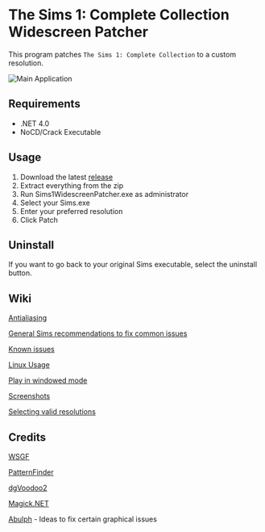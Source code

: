 # The Sims 1: Complete Collection Widescreen Patcher

This program patches `The Sims 1: Complete Collection` to a custom resolution.

![Main Application](https://i.imgur.com/QnvbmCY.png)

## Requirements

* .NET 4.0
* NoCD/Crack Executable

## Usage

1. Download the latest [release](https://github.com/FaithBeam/Sims-1-Complete-Collection-Widescreen-Patcher/releases)
2. Extract everything from the zip
3. Run Sims1WidescreenPatcher.exe as administrator
4. Select your Sims.exe
5. Enter your preferred resolution
6. Click Patch

## Uninstall

If you want to go back to your original Sims executable, select the uninstall button.

## Wiki

[Antialiasing](https://github.com/FaithBeam/Sims-1-Complete-Collection-Widescreen-Patcher/wiki/Antialiasing)

[General Sims recommendations to fix common issues](https://github.com/FaithBeam/Sims-1-Complete-Collection-Widescreen-Patcher/wiki/General-Sims-Recommendations)

[Known issues](https://github.com/FaithBeam/Sims-1-Complete-Collection-Widescreen-Patcher/wiki/Known-Issues)

[Linux Usage](https://github.com/FaithBeam/Sims-1-Complete-Collection-Widescreen-Patcher/wiki/Linux-Usage)

[Play in windowed mode](https://github.com/FaithBeam/Sims-1-Complete-Collection-Widescreen-Patcher/wiki/Windowed-Mode)

[Screenshots](https://github.com/FaithBeam/Sims-1-Complete-Collection-Widescreen-Patcher/wiki/Screenshots)

[Selecting valid resolutions](https://github.com/FaithBeam/Sims-1-Complete-Collection-Widescreen-Patcher/wiki/Selecting-Valid-Resolutions)

## Credits

[WSGF](http://www.wsgf.org/dr/sims)

[PatternFinder](https://github.com/mrexodia/PatternFinder)

[dgVoodoo2](http://dege.freeweb.hu/dgVoodoo2/dgVoodoo2/)

[Magick.NET](https://github.com/dlemstra/Magick.NET)

[Abulph](https://www.reddit.com/r/thesims/comments/6snibn/the_sims_1_widescreen_fix_1080p/) - Ideas to fix certain graphical issues
